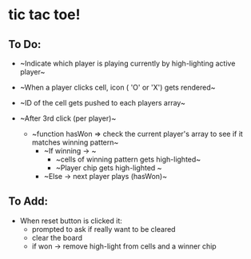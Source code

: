 # tic tac toe!

## To Do:

- ~Indicate which player is playing currently by high-lighting active player~
- ~When a player clicks cell, icon ( 'O' or 'X') gets rendered~
- ~ID of the cell gets pushed to each players array~

- ~After 3rd click (per player)~
  - ~function hasWon => check the current player's array to see if it matches winning pattern~
    - ~If winning -> ~
      - ~cells of winning pattern gets high-lighted~
      - ~Player chip gets high-lighted ~
    - ~Else -> next player plays (hasWon)~

## To Add:

- When reset button is clicked it:
  - prompted to ask if really want to be cleared
  - clear the board
  - if won -> remove high-light from cells and a winner chip
